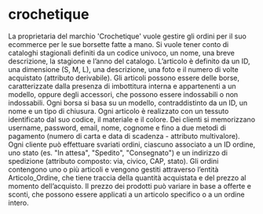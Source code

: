 # crochetique
La proprietaria del marchio 'Crochetique' vuole gestire gli ordini per il suo ecommerce per le sue borsette fatte a mano.
Si vuole tener conto di cataloghi stagionali definiti da un codice univoco, un nome, una breve descrizione, la stagione e l’anno del catalogo.
L’articolo è definito da un ID, una dimensione (S, M, L), una descrizione, una foto e il numero di volte acquistato (attributo derivabile). Gli articoli possono essere delle borse,
caratterizzate dalla presenza di imbottitura interna e appartenenti a un modello, oppure degli accessori, che possono essere indossabili o non indossabili.
Ogni borsa si basa su un modello, contraddistinto da un ID, un nome e un tipo di chiusura.
Ogni articolo è realizzato con un tessuto identificato dal suo codice, il materiale e il colore.
Dei clienti si memorizzano username, password, email, nome, cognome e fino a due metodi di pagamento (numero di carta e data di scadenza - attributo multivalore).
Ogni cliente può effettuare svariati ordini, ciascuno associato a un ID ordine, uno stato (es. "In attesa", "Spedito", "Consegnato")
e un indirizzo di spedizione (attributo composto: via, civico, CAP, stato).
Gli ordini contengono uno o più articoli e vengono gestiti attraverso l’entità Articolo_Ordine, che tiene traccia della quantità acquistata e del prezzo al momento dell’acquisto.
Il prezzo dei prodotti può variare in base a offerte e sconti, che possono essere applicati a un articolo specifico o a un ordine intero.
